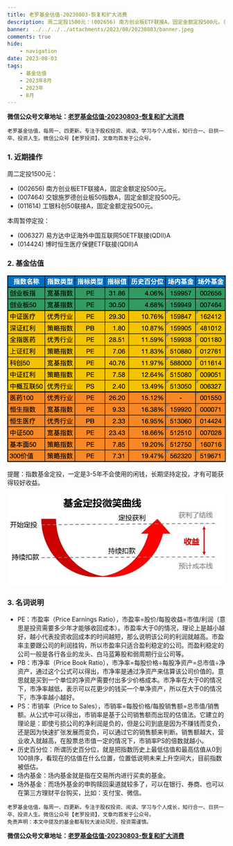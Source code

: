 ```yaml
---
title: 老罗基金估值-20230803-恢复和扩大消费
description: 周二定投1500元：(002656) 南方创业板ETF联接A，固定金额定投500元。(007464) 交银施罗德创业板50指数A，固定金额定投500元。(011614) 工银科创50联接A，固定金额定投500元。本周暂停定投：(006327) 易方达中证海外中国互联网50ETF联接(QDII)A。(014424) 博时恒生医疗保健ETF联接(QDII)A。
banner: ../../../../attachments/2023/08/20230803/banner.jpeg
comments: true
hide:
    - navigation
date: 2023-08-03
tags:
    - 基金估值
    - 2023年8月
    - 2023年
    - 8月
---
```


__微信公众号文章地址：[老罗基金估值-20230803-恢复和扩大消费](https://mp.weixin.qq.com/s/VwTekrwMpQ8xZk23r9OpLQ)__

```
老罗基金估值，每周一、四更新。专注于股权投资、阅读、学习与个人成长，知行合一、日拱一卒、投资人生。微信公众号【老罗投资】，文章均首发于公众号。
```

### 1. 近期操作

周二定投1500元：

+ (002656) 南方创业板ETF联接A，固定金额定投500元。
+ (007464) 交银施罗德创业板50指数A，固定金额定投500元。
+ (011614) 工银科创50联接A，固定金额定投500元。

本周暂停定投：

+ (006327) 易方达中证海外中国互联网50ETF联接(QDII)A
+ (014424) 博时恒生医疗保健ETF联接(QDII)A

### 2. 基金估值

![低估值指数基金(当前估值便宜适合定投)](../../../attachments/2023/08/20230803/1.png)

<p class="smile_curve_notice">
    提醒：指数基金定投，一定是3-5年不会使用的闲钱，长期坚持定投，才有可能获得较好收益。
</p>

![基金定投微笑曲线](../../../assets/images/smile_curve.jpeg)

### 3. 名词说明

+ PE：市盈率（Price Earnings Ratio），市盈率=股价/每股收益=市值/利润（意思是投资需要多少年才能够收回成本）。市盈率大于0的情况，理论上是越小越好，越小代表投资收回成本的时间越短，那么说明该公司的利润就越高。市盈率主要跟公司的利润挂钩，所以市盈率只适合盈利稳定的公司。而盈利稳定的公司一般是各行各业的龙头、白马蓝筹股和弱周期行业公司等。
+ PB：市净率（Price Book Ratio），市净率=每股价格÷每股净资产=总市值÷净资产，通过这个公式可以得出，市净率是通过净资产来估算该公司价值的。意思就是买到一个单位的净资产需要付出多少价格成本。市净率在大于0的情况下，市净率越低，表示可以花更少的钱买一个单净资产，所以在大于0的情况下，市净率越小越好。
+ PS：市销率（Price to Sales），市销率=每股价格/每股销售额=总市值/销售额。从公式中可以得出，市销率是基于公司销售额而出现的估值法。它建立的理论是：即使亏损公司的净利润是负的，但是公司到底是因为不赚钱而变负，还是因为快速扩张发展而变负，可以通过它的销售额来判断。销售额越大，营业收入就越高，在股票总市值一定的情况下，市销率PS的倍数就越小。
+ 历史百分位：所谓历史百分位，就是把指数历史上最低估值和最高估值从0到100排序，看现在的估值在什么位置，位置低说明未来上升空间大，目前指数被低估。
+ 场内基金：场内基金就是指在交易所内进行买卖的基金。
+ 场外基金：而场外基金的申购赎回渠道就较多了，可以在银行、券商、也可以在第三方理财平台购买，比如：支付宝、微信。

```
老罗基金估值，每周一、四更新。专注于股权投资、阅读、学习与个人成长，知行合一、日拱一卒、投资人生。微信公众号【老罗投资】，文章均首发于公众号。
免责声明：本文中提及的基金都有较大波动风险，投资需谨慎。
```

__微信公众号文章地址：[老罗基金估值-20230803-恢复和扩大消费](https://mp.weixin.qq.com/s/VwTekrwMpQ8xZk23r9OpLQ)__